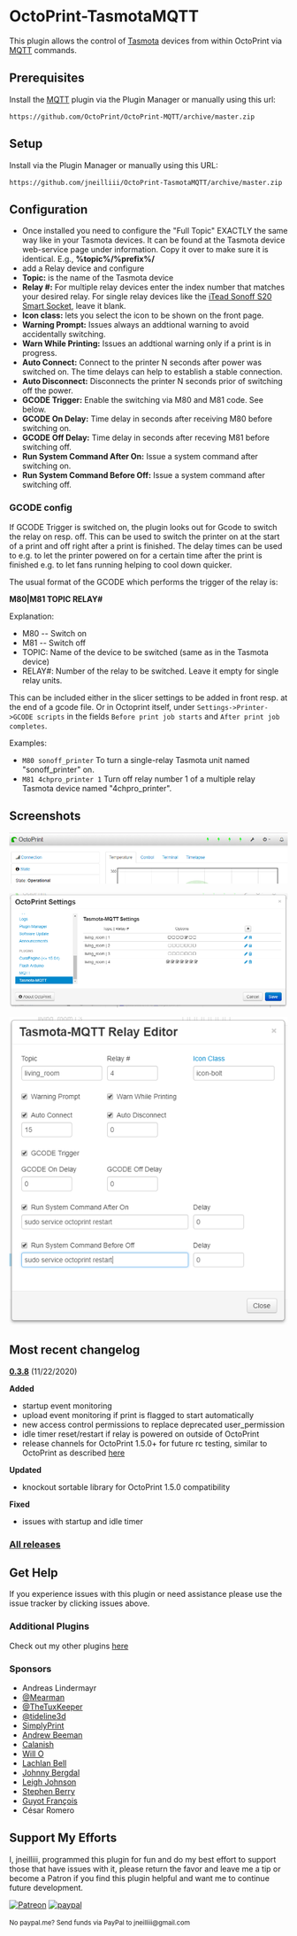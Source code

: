 # OctoPrint-TasmotaMQTT

This plugin allows the control of [Tasmota](https://github.com/arendst/Sonoff-Tasmota) devices from within OctoPrint via [MQTT](https://github.com/arendst/Sonoff-Tasmota/wiki/MQTT-Overview#mqtt-overview) commands.

## Prerequisites

Install the [MQTT](https://github.com/OctoPrint/OctoPrint-MQTT) plugin via the Plugin Manager or manually using this url:

	https://github.com/OctoPrint/OctoPrint-MQTT/archive/master.zip
	
## Setup

Install via the Plugin Manager or manually using this URL:

    https://github.com/jneilliii/OctoPrint-TasmotaMQTT/archive/master.zip

## Configuration

- Once installed you need to configure the "Full Topic" EXACTLY the same way like in your Tasmota devices. It can be found at the Tasmota device web-service page under information. Copy it over to make sure it is identical. E.g., **%topic%/%prefix%/**
- add a Relay device and configure
 - **Topic:** is the name of the Tasmota device
 - **Relay #:** For multiple relay devices enter the index number that matches your desired relay. For single relay devices like the [iTead Sonoff S20 Smart Socket](https://www.itead.cc/smart-socket.html), leave it blank.
 - **Icon class:** lets you select the icon to be shown on the front page.
 - **Warning Prompt:** Issues always an addtional warning to avoid accidentally switching.
 - **Warn While Printing:** Issues an addtional warning only if a print is in progress. 
 - **Auto Connect:** Connect to the printer N seconds after power was switched on. The time delays can help to establish a stable connection. 	
 - **Auto Disconnect:** Disconnects the printer N seconds prior of switching off the power.  
 - **GCODE Trigger:** Enable the switching via M80 and M81 code. See below.
 - **GCODE On Delay:** Time delay in seconds after receiving M80 before switching on.
 - **GCODE Off Delay:** Time delay in seconds after receving M81 before switching off. 
 - **Run System Command After On:** Issue a system command after switching on. 
 - **Run System Command Before Off:** Issue a system command after switching off.
### GCODE config
If GCODE Trigger is switched on, the plugin looks out for Gcode to switch the relay on resp. off. This can be used to switch the printer on at the start of a print and off right after a print is finished. The delay times can be used to e.g. to let the printer powered on for a certain time after the print is finished e.g. to let fans running helping to cool down quicker.

The usual format of the GCODE which performs the trigger of the relay is:

**M80|M81 TOPIC RELAY#**

Explanation:
- M80 -- Switch on
- M81 -- Switch off
- TOPIC: Name of the device to be switched (same as in the Tasmota device)
- RELAY#: Number of the relay to be switched. Leave it empty for single relay units.

This can be included either in the slicer settings to be added in front resp. at the end of a gcode file. Or in Octoprint itself, under `Settings->Printer->GCODE scripts` in the fields `Before print job starts` and `After print job completes`. 

Examples:

* `M80 sonoff_printer` To turn a single-relay Tasmota unit named "sonoff_printer" on.
* `M81 4chpro_printer 1`  Turn off relay number 1 of a multiple relay Tasmota device named "4chpro_printer". 	

## Screenshots

![screenshot](navbar.png)

![screenshot](settings.png)

![screenshot](relay_editor.png)

## Most recent changelog

**[0.3.8](https://github.com/jneilliii/OctoPrint-TasmotaMQTT/releases/tag/0.3.8)** (11/22/2020)

**Added**

* startup event monitoring
* upload event monitoring if print is flagged to start automatically
* new access control permissions to replace deprecated user_permission
* idle timer reset/restart if relay is powered on outside of OctoPrint
* release channels for OctoPrint 1.5.0+ for future rc testing, similar to OctoPrint as described [here](https://community.octoprint.org/t/how-to-use-the-release-channels-to-help-test-release-candidates/402)

**Updated**

* knockout sortable library for OctoPrint 1.5.0 compatibility

**Fixed**

* issues with startup and idle timer

### [All releases](https://github.com/jneilliii/OctoPrint-TasmotaMQTT/releases)

## Get Help

If you experience issues with this plugin or need assistance please use the issue tracker by clicking issues above.

### Additional Plugins

Check out my other plugins [here](https://plugins.octoprint.org/by_author/#jneilliii)

### Sponsors
- Andreas Lindermayr
- [@Mearman](https://github.com/Mearman)
- [@TheTuxKeeper](https://github.com/thetuxkeeper)
- [@tideline3d](https://github.com/tideline3d/)
- [SimplyPrint](https://simplyprint.dk/)
- [Andrew Beeman](https://github.com/Kiendeleo)
- [Calanish](https://github.com/calanish)
- [Will O](https://github.com/4wrxb)
- [Lachlan Bell](https://lachy.io/)
- [Johnny Bergdal](https://github.com/bergdahl)
- [Leigh Johnson](https://github.com/leigh-johnson)
- [Stephen Berry](https://github.com/berrystephenw)
- [Guyot François](https://github.com/iFrostizz)
- César Romero

## Support My Efforts
I, jneilliii, programmed this plugin for fun and do my best effort to support those that have issues with it, please return the favor and leave me a tip or become a Patron if you find this plugin helpful and want me to continue future development.

[![Patreon](patreon-with-text-new.png)](https://www.patreon.com/jneilliii) [![paypal](paypal-with-text.png)](https://paypal.me/jneilliii)

<small>No paypal.me? Send funds via PayPal to jneilliii&#64;gmail&#46;com</small>
